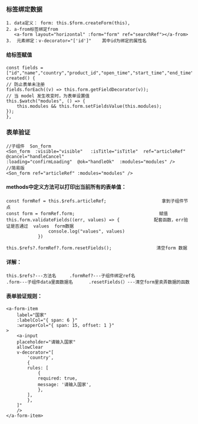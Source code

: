 ### 标签绑定数据
    1. data定义： form: this.$form.createForm(this),
    2. a-from标签绑定from
       <a-form layout="horizontal" :form="form" ref="searchRef"></a-from>
    3.  元素绑定：v-decorator="['id']"    其中id为绑定的属性名
#### 给标签赋值
    const fields = ["id","name","country","product_id","open_time","start_time","end_time","content",];
    created() {
    // 防止表单未注册
    fields.forEach((v) => this.form.getFieldDecorator(v));
    // 当 model 发生改变时，为表单设置值
    this.$watch("modules", () => {
        this.modules && this.form.setFieldsValue(this.modules);
    });
    },

### 表单验证
    //子组件  Son_form
    <Son_form  :visible="visible"   :isTitle="isTitle"  ref="articleRef"   @cancel="handleCancel"
    :loading="confirmLoading"  @ok="handleOk"  :modules="modules" />
    //简易版
    <Son_form ref="articleRef" :modules="modules" />

#### methods中定义方法可以打印出当前所有的表单值：
    const formRef = this.$refs.articleRef;                     拿到子组件节点
    const form = formRef.form;                                赋值
    this.form.validateFields((err, values) => {             配套函数，err验证是否通过  values  form数据
                    console.log("values", values)
                })

    this.$refs?.formRef?.form.resetFields();                 清空form 数据
#### 详解：
    this.$refs?---方法名     .formRef?---子组件绑定ref名      
    .form---子组件data里面数据名      .resetFields(）---清空form里卖弄数据的函数

#### 表单验证规则：
    <a-form-item
        label="国家"
        :labelCol="{ span: 6 }"      
        :wrapperCol="{ span: 15, offset: 1 }"
    >
        <a-input
        placeholder="请输入国家"
        allowClear
        v-decorator="[
            'country',
            {
            rules: [
                {
                required: true,
                message: '请输入国家',
                },
            ],
            },
        ]"
        />
    </a-form-item>